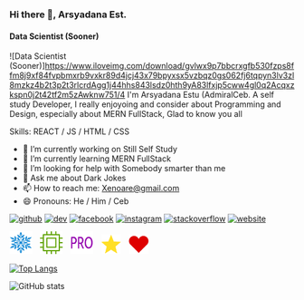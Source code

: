 ### Hi there 👋, Arsyadana Est.
#### Data Scientist (Sooner)
![Data Scientist (Sooner)]https://www.iloveimg.com/download/gvlwx9p7bbcrxgfb530fzps8ffm8j9xf84fvpbmxrb9vxkr89d4jcj43x79bpyxsx5vzbqz0gs062fj6tqpyn3lv3zl8mzkz4b2t3p2t3rlcrdAgg1j44hhs843lsdz0hth9yA83lfxjp5cww4gl0q2Acqxzkspn0j2t42tf2m5zAwknw751/4
I'm Arsyadana Estu (AdmiralCeb. A self study Developer, I really enjoyoing and consider about Programming and Design, especially about MERN FullStack, Glad to know you all

Skills: REACT / JS / HTML / CSS

- 🔭 I’m currently working on Still Self Study 
- 🌱 I’m currently learning MERN FullStack 
- 🤔 I’m looking for help with Somebody smarter than me 
- 💬 Ask me about Dark Jokes 
- 📫 How to reach me: Xenoare@gmail.com 
- 😄 Pronouns: He / Him / Ceb  


[<img src='https://cdn.jsdelivr.net/npm/simple-icons@3.0.1/icons/github.svg' alt='github' height='40'>](https://github.com/xenoare)  [<img src='https://cdn.jsdelivr.net/npm/simple-icons@3.0.1/icons/dev-dot-to.svg' alt='dev' height='40'>](https://dev.to/xenoare)  [<img src='https://cdn.jsdelivr.net/npm/simple-icons@3.0.1/icons/facebook.svg' alt='facebook' height='40'>](https://www.facebook.com/ArsyadanaTrail)  [<img src='https://cdn.jsdelivr.net/npm/simple-icons@3.0.1/icons/instagram.svg' alt='instagram' height='40'>](https://www.instagram.com/arsneaz51_/)  [<img src='https://cdn.jsdelivr.net/npm/simple-icons@3.0.1/icons/stackoverflow.svg' alt='stackoverflow' height='40'>](https://stackoverflow.com/users/Xenoare)  [<img src='https://cdn.jsdelivr.net/npm/simple-icons@3.0.1/icons/icloud.svg' alt='website' height='40'>](Xenoare@github.io)  

<a href='https://archiveprogram.github.com/'><img src='https://raw.githubusercontent.com/acervenky/animated-github-badges/master/assets/acbadge.gif' width='40' height='40'></a> <a href='https://docs.github.com/en/developers'><img src='https://raw.githubusercontent.com/acervenky/animated-github-badges/master/assets/devbadge.gif' width='40' height='40'></a> <a href='https://github.com/pricing'><img src='https://raw.githubusercontent.com/acervenky/animated-github-badges/master/assets/pro.gif' width='40' height='40'></a> <a href='https://stars.github.com/'><img src='https://raw.githubusercontent.com/acervenky/animated-github-badges/master/assets/starbadge.gif' width='35' height='35'></a> <a href='https://docs.github.com/en/github/supporting-the-open-source-community-with-github-sponsors'><img src='https://raw.githubusercontent.com/acervenky/animated-github-badges/master/assets/sponsorbadge.gif' width='35' height='35'></a> 

[![Top Langs](https://github-readme-stats.vercel.app/api/top-langs/?username=xenoare)](https://github.com/anuraghazra/github-readme-stats)

![GitHub stats](https://github-readme-stats.vercel.app/api?username=xenoare&show_icons=true)  


